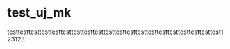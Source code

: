 # test_uj_mk
testtesttesttesttesttesttesttesttesttesttesttesttesttesttesttesttesttesttesttest123123
